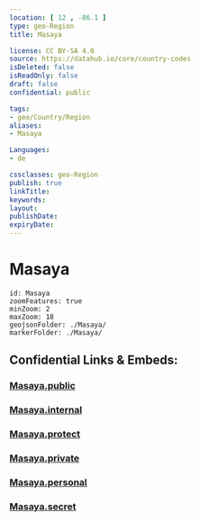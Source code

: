 ```yaml
---
location: [ 12 , -86.1 ] 
type: geo-Region
title: Masaya

license: CC BY-SA 4.0
source: https://datahub.io/core/country-codes
isDeleted: false
isReadOnly: false
draft: false
confidential: public

tags:
- geo/Country/Region
aliases:
- Masaya

Languages:
- de

cssclasses: geo-Region
publish: true
linkTitle: 
keywords: 
layout: 
publishDate: 
expiryDate: 
---
```


# Masaya

```leaflet
id: Masaya
zoomFeatures: true 
minZoom: 2 
maxZoom: 18
geojsonFolder: ./Masaya/
markerFolder: ./Masaya/
```


## Confidential Links & Embeds: 

### [Masaya.public](/_public/\Earth\Continent\America~Central\Nicaragua\departments~NicaraguaMasaya.public.md) 

### [Masaya.internal](/_internal/\Earth\Continent\America~Central\Nicaragua\departments~NicaraguaMasaya.internal.md) 

### [Masaya.protect](/_protect/\Earth\Continent\America~Central\Nicaragua\departments~NicaraguaMasaya.protect.md) 

### [Masaya.private](/_private/\Earth\Continent\America~Central\Nicaragua\departments~NicaraguaMasaya.private.md) 

### [Masaya.personal](/_personal/\Earth\Continent\America~Central\Nicaragua\departments~NicaraguaMasaya.personal.md) 

### [Masaya.secret](/_secret/\Earth\Continent\America~Central\Nicaragua\departments~NicaraguaMasaya.secret.md)

